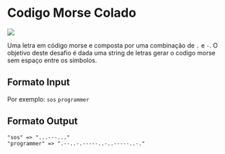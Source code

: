 # Codigo Morse Colado
![](https://img.shields.io/badge/-EASY-easy.svg?style=for-the-badge)

Uma letra em código morse e composta por uma combinação de `.` e `-`.
O objetivo deste desafio é dada uma string de letras gerar o codigo morse sem espaço entre os símbolos.

## Formato Input
Por exemplo:
`sos`
`programmer`

## Formato Output

```
"sos" => "...---..."
"programmer" => ".--..-.-----..-..-----..-."
```


